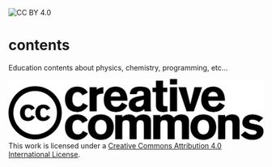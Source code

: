 ![CC BY 4.0](https://img.shields.io/badge/License-CC%20BY%204.0-lightgrey.svg)

# contents
Education contents about physics, chemistry, programming, etc...

<img src="cc.logo.large.png"/> This work is licensed under a [Creative Commons Attribution 4.0 International License](https://creativecommons.org/licenses/by/4.0/).